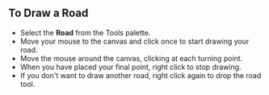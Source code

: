 ## To Draw a Road

 - Select the **Road** from the Tools palette.
 - Move your mouse to the canvas and click once to start drawing your road.
 - Move the mouse around the canvas, clicking at each turning point.
 - When you have placed your final point, right click to stop drawing.
 - If you don't want to draw another road, right click again to drop the road tool.